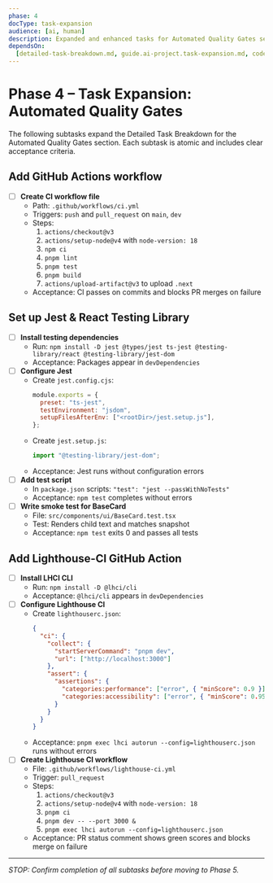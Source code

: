 ```yaml
---
phase: 4
docType: task-expansion
audience: [ai, human]
description: Expanded and enhanced tasks for Automated Quality Gates section (Phase 4)
dependsOn:
  [detailed-task-breakdown.md, guide.ai-project.task-expansion.md, coderules.md]
---
```


# Phase 4 – Task Expansion: Automated Quality Gates

The following subtasks expand the Detailed Task Breakdown for the Automated Quality Gates section. Each subtask is atomic and includes clear acceptance criteria.

## Add GitHub Actions workflow

- [ ] **Create CI workflow file**
  - Path: `.github/workflows/ci.yml`
  - Triggers: `push` and `pull_request` on `main`, `dev`
  - Steps:
    1. `actions/checkout@v3`
    2. `actions/setup-node@v4` with `node-version: 18`
    3. `npm ci`
    4. `pnpm lint`
    5. `pnpm test`
    6. `pnpm build`
    7. `actions/upload-artifact@v3` to upload `.next`
  - Acceptance: CI passes on commits and blocks PR merges on failure

## Set up Jest & React Testing Library

- [ ] **Install testing dependencies**
  - Run: `npm install -D jest @types/jest ts-jest @testing-library/react @testing-library/jest-dom`
  - Acceptance: Packages appear in `devDependencies`
- [ ] **Configure Jest**
  - Create `jest.config.cjs`:
    ```js
    module.exports = {
      preset: "ts-jest",
      testEnvironment: "jsdom",
      setupFilesAfterEnv: ["<rootDir>/jest.setup.js"],
    };
    ```
  - Create `jest.setup.js`:
    ```js
    import "@testing-library/jest-dom";
    ```
  - Acceptance: Jest runs without configuration errors
- [ ] **Add test script**
  - In `package.json` scripts: `"test": "jest --passWithNoTests"`
  - Acceptance: `npm test` completes without errors
- [ ] **Write smoke test for BaseCard**
  - File: `src/components/ui/BaseCard.test.tsx`
  - Test: Renders child text and matches snapshot
  - Acceptance: `npm test` exits 0 and passes all tests

## Add Lighthouse-CI GitHub Action

- [ ] **Install LHCI CLI**
  - Run: `npm install -D @lhci/cli`
  - Acceptance: `@lhci/cli` appears in `devDependencies`
- [ ] **Configure Lighthouse CI**
  - Create `lighthouserc.json`:
    ```json
    {
      "ci": {
        "collect": {
          "startServerCommand": "pnpm dev",
          "url": ["http://localhost:3000"]
        },
        "assert": {
          "assertions": {
            "categories:performance": ["error", { "minScore": 0.9 }],
            "categories:accessibility": ["error", { "minScore": 0.95 }]
          }
        }
      }
    }
    ```
  - Acceptance: `pnpm exec lhci autorun --config=lighthouserc.json` runs without errors
- [ ] **Create Lighthouse CI workflow**
  - File: `.github/workflows/lighthouse-ci.yml`
  - Trigger: `pull_request`
  - Steps:
    1. `actions/checkout@v3`
    2. `actions/setup-node@v4` with `node-version: 18`
    3. `pnpm ci`
    4. `pnpm dev -- --port 3000 &`
    5. `pnpm exec lhci autorun --config=lighthouserc.json`
  - Acceptance: PR status comment shows green scores and blocks merge on failure

---

_STOP: Confirm completion of all subtasks before moving to Phase 5._
